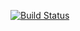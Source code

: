 [![Build Status](https://travis-ci.org/gri-zoo/mob.svg?branch=introduce-ci)](https://travis-ci.org/gri-zoo/mob)
